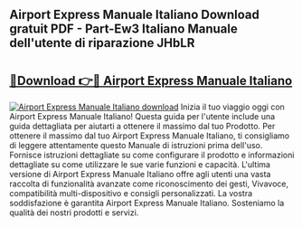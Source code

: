 ## Airport Express Manuale Italiano Download gratuit PDF - Part-Ew3 Italiano Manuale dell'utente di riparazione JHbLR

# <h2><a href="http://dffjtz.blite.top/?on=Airport+Express+Manuale+Italiano">🔗Download 👉🔴 Airport Express Manuale Italiano</a></h2>

[![Airport Express Manuale Italiano download](https://i.imgur.com/lujVjoI.png)](http://dffjtz.blite.top/?on=Airport+Express+Manuale+Italiano)
Inizia il tuo viaggio oggi con Airport Express Manuale Italiano! Questa guida per l'utente include una guida dettagliata per aiutarti a ottenere il massimo dal tuo Prodotto. Per ottenere il massimo dal tuo Airport Express Manuale Italiano, ti consigliamo di leggere attentamente questo Manuale di istruzioni prima dell'uso. Fornisce istruzioni dettagliate su come configurare il prodotto e informazioni dettagliate su come utilizzare le sue varie funzioni e capacità. L'ultima versione di Airport Express Manuale Italiano offre agli utenti una vasta raccolta di funzionalità avanzate come riconoscimento dei gesti, Vivavoce, compatibilità multi-dispositivo e consigli personalizzati. La vostra soddisfazione è garantita Airport Express Manuale Italiano. Sosteniamo la qualità dei nostri prodotti e servizi.

